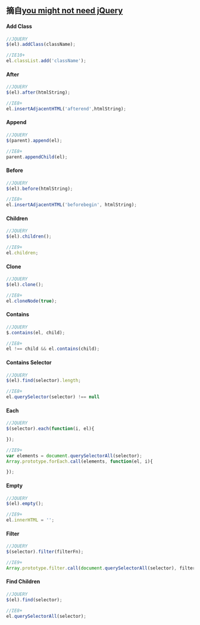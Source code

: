 摘自[you might not need jQuery](http://youmightnotneedjquery.com/)
------------------------------------------------------------------

#### Add Class
```javascript
//JQUERY
$(el).addClass(className);

//IE10+
el.classList.add('className');
```

#### After
```javascript
//JQUERY
$(el).after(htmlString);

//IE8+
el.insertAdjacentHTML('afterend',htmlString);
```

#### Append
```javascript
//JQUERY
$(parent).append(el);

//IE8+
parent.appendChild(el);
```

#### Before
```javascript
//JQUERY
$(el).before(htmlString);

//IE8+
el.insertAdjacentHTML('beforebegin', htmlString);
```

#### Children
```javascript
//JQUERY
$(el).children();

//IE9+
el.children;
```

#### Clone
```javascript
//JQUERY
$(el).clone();

//IE8+
el.cloneNode(true);
```

#### Contains
```javascript
//JQUERY
$.contains(el, child);

//IE8+
el !== child && el.contains(child);
```

#### Contains Selector
```javascript
//JQUERY
$(el).find(selector).length;

//IE8+
el.querySelector(selector) !== null
```

#### Each
```javascript
//JQUERY
$(selector).each(function(i, el){

});

//IE9+
var elements = document.querySelectorAll(selector);
Array.prototype.forEach.call(elements, function(el, i){

});
```

#### Empty
```javascript
//JQUERY
$(el).empty();

//IE9+
el.innerHTML = '';
```

#### Filter
```javascript
//JQUERY
$(selector).filter(filterFn);

//IE9+
Array.prototype.filter.call(document.querySelectorAll(selector), filterFn);
```

#### Find Children
```javascript
//JQUERY
$(el).find(selector);

//IE8+
el.querySelectorAll(selector);
```



